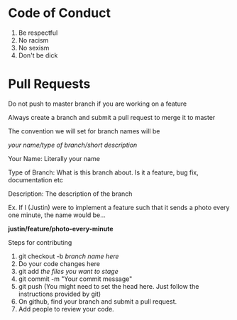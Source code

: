 # Code of Conduct

1. Be respectful
2. No racism
3. No sexism
4. Don't be dick

# Pull Requests

Do not push to master branch if you are working on a feature

Always create a branch and submit a pull request to merge it to master

The convention we will set for branch names will be 

<em>your name/type of branch/short description</em>

Your Name: Literally your name

Type of Branch: What is this branch about. Is it a feature, bug fix, documentation etc

Description: The description of the branch

Ex. If I (Justin) were to implement a feature such that it sends a photo every one minute, the name would be...

**justin/feature/photo-every-minute**

Steps for contributing

1. git checkout -b <em>branch name here</em>
2. Do your code changes here
3. git add <em>the files you want to stage</em>
4. git commit -m "Your commit message"
5. git push (You might need to set the head here. Just follow the instructions provided by git)
6. On github, find your branch and submit a pull request. 
7. Add people to review your code. 